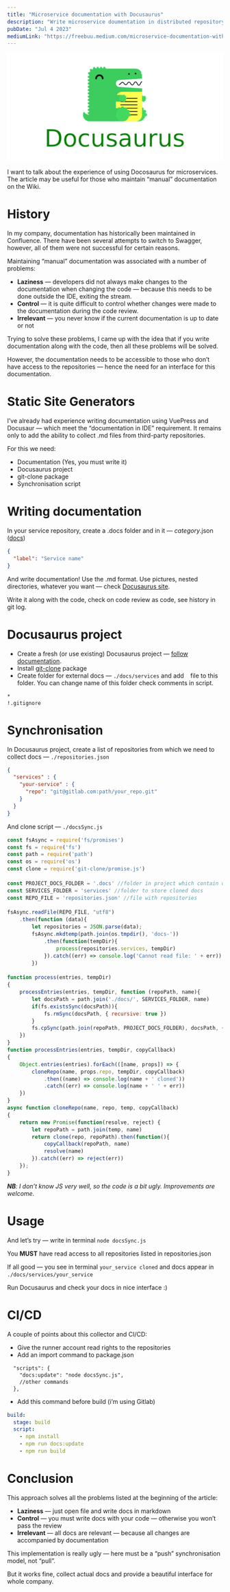 ```yaml
---
title: "Microservice documentation with Docusaurus"
description: "Write microservice doumentation in distributed repository and collect it in one place"
pubDate: "Jul 4 2023"
mediumLink: "https://freebuu.medium.com/microservice-documentation-with-docusaurus-42f080b1cd22"
---
```

![Docusaurus](./docusaurus.png)

I want to talk about the experience of using Docosaurus for microservices. The article may be useful for those who maintain “manual” documentation on the Wiki.

# History
In my company, documentation has historically been maintained in Confluence. There have been several attempts to switch to Swagger, however, all of them were not successful for certain reasons.

Maintaining “manual” documentation was associated with a number of problems:

- **Laziness** — developers did not always make changes to the documentation when changing the code — because this needs to be done outside the IDE, exiting the stream.
- **Control** — it is quite difficult to control whether changes were made to the documentation during the code review.
- **Irrelevant** — you never know if the current documentation is up to date or not

Trying to solve these problems, I came up with the idea that if you write documentation along with the code, then all these problems will be solved.

However, the documentation needs to be accessible to those who don’t have access to the repositories — hence the need for an interface for this documentation.

# Static Site Generators
I’ve already had experience writing documentation using VuePress and Docusaur — which meet the “documentation in IDE” requirement. It remains only to add the ability to collect .md files from third-party repositories.

For this we need:
- Documentation (Yes, you must write it)
- Docusaurus project
- git-clone package
- Synchronisation script

# Writing documentation
In your service repository, create a .docs folder and in it — _category_.json ([docs](https://docusaurus.io/docs/sidebar/autogenerated#category-item-metadata))
```json
{
  "label": "Service name"
}
```
And write documentation! Use the .md format. Use pictures, nested directories, whatever you want — check [Docusaurus site](https://docusaurus.io/docs/docs-introduction).

Write it along with the code, check on code review as code, see history in git log.

# Docusaurus project

- Create a fresh (or use existing) Docusaurus project — [follow documentation](https://docusaurus.io/docs/installation).
- Install [git-clone](https://www.npmjs.com/package/git-clone) package
- Create folder for external docs — `./docs/services` and add ` ` file to this folder. You can change name of this folder check comments in script.

```
*
!.gitignore
```

# Synchronisation

In Docusaurus project, create a list of repositories from which we need to collect docs — `./repositories.json`
```json
{
  "services" : {
    "your-service" : {
      "repo": "git@gitlab.com:path/your_repo.git"
    }
  }
}
```

And clone script — `./docsSync.js`
```javascript
const fsAsync = require('fs/promises')
const fs = require('fs')
const path = require('path')
const os = require('os')
const clone = require('git-clone/promise.js')

const PROJECT_DOCS_FOLDER = '.docs' //folder in project which contain docs
const SERVICES_FOLDER = 'services' //folder to store cloned docs
const REPO_FILE = 'repositories.json' //file with repositories

fsAsync.readFile(REPO_FILE, "utf8")
    .then(function (data){
        let repositories = JSON.parse(data);
        fsAsync.mkdtemp(path.join(os.tmpdir(), 'docs-'))
            .then(function(tempDir){
                process(repositories.services, tempDir)
            }).catch((err) => console.log('Cannot read file: ' + err))
        })

function process(entries, tempDir)
{
    processEntries(entries, tempDir, function (repoPath, name){
        let docsPath = path.join('./docs/', SERVICES_FOLDER, name)
        if(fs.existsSync(docsPath)){
            fs.rmSync(docsPath, { recursive: true })
        }
        fs.cpSync(path.join(repoPath, PROJECT_DOCS_FOLDER), docsPath, {recursive: true});
    })
}
function processEntries(entries, tempDir, copyCallback)
{
    Object.entries(entries).forEach(([name, props]) => {
        cloneRepo(name, props.repo, tempDir, copyCallback)
            .then((name) => console.log(name + ' cloned'))
            .catch((err) => console.log(name + ' ' + err))
    })
}
async function cloneRepo(name, repo, temp, copyCallback)
{
    return new Promise(function(resolve, reject) {
        let repoPath = path.join(temp, name)
        return clone(repo, repoPath).then(function(){
            copyCallback(repoPath, name)
            resolve(name)
        }).catch((err) => reject(err))
    });
}
```
***NB**: I don’t know JS very well, so the code is a bit ugly. Improvements are welcome.*

# Usage
And let’s try — write in terminal `node docsSync.js`

You **MUST** have read access to all repositories listed in repositories.json

If all good — you see in terminal `your_service cloned` and docs appear in `./docs/services/your_service`

Run Docusaurus and check your docs in nice interface :)

# CI/CD
A couple of points about this collector and CI/СD:

- Give the runner account read rights to the repositories
- Add an import command to package.json
```
  "scripts": {
    "docs:update": "node docsSync.js",
    //other commands
  },
```
- Add this command before build (i’m using Gitlab)
```yaml
build:
  stage: build
  script:
    - npm install
    - npm run docs:update
    - npm run build
```

# Conclusion
This approach solves all the problems listed at the beginning of the article:
- **Laziness** — just open file and write docs in markdown
- **Control** — you must write docs with your code — otherwise you won’t pass the review
- **Irrelevant** — all docs are relevant — because all changes are accompanied by documentation

This implementation is really ugly — here must be a “push” synchronisation model, not “pull”.

But it works fine, collect actual docs and provide a beautiful interface for whole company.